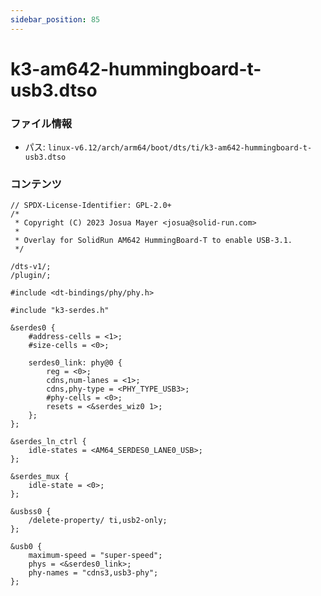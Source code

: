 ```yaml
---
sidebar_position: 85
---
```

# k3-am642-hummingboard-t-usb3.dtso

### ファイル情報

- パス: `linux-v6.12/arch/arm64/boot/dts/ti/k3-am642-hummingboard-t-usb3.dtso`

### コンテンツ

```dtso
// SPDX-License-Identifier: GPL-2.0+
/*
 * Copyright (C) 2023 Josua Mayer <josua@solid-run.com>
 *
 * Overlay for SolidRun AM642 HummingBoard-T to enable USB-3.1.
 */

/dts-v1/;
/plugin/;

#include <dt-bindings/phy/phy.h>

#include "k3-serdes.h"

&serdes0 {
	#address-cells = <1>;
	#size-cells = <0>;

	serdes0_link: phy@0 {
		reg = <0>;
		cdns,num-lanes = <1>;
		cdns,phy-type = <PHY_TYPE_USB3>;
		#phy-cells = <0>;
		resets = <&serdes_wiz0 1>;
	};
};

&serdes_ln_ctrl {
	idle-states = <AM64_SERDES0_LANE0_USB>;
};

&serdes_mux {
	idle-state = <0>;
};

&usbss0 {
	/delete-property/ ti,usb2-only;
};

&usb0 {
	maximum-speed = "super-speed";
	phys = <&serdes0_link>;
	phy-names = "cdns3,usb3-phy";
};

```

